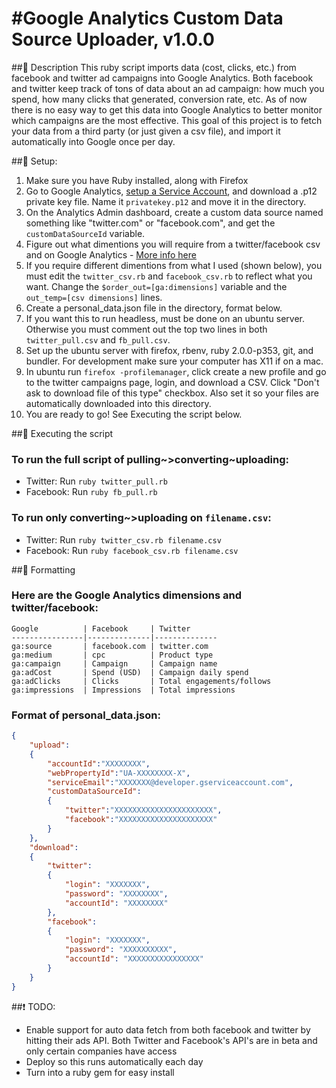#Google Analytics Custom Data Source Uploader, v1.0.0
==================================

##:newspaper: Description
This ruby script imports data (cost, clicks, etc.) from facebook and twitter ad campaigns into Google Analytics. Both facebook and twitter keep track of tons of data about an ad campaign: how much you spend, how many clicks that generated, conversion rate, etc. As of now there is no easy way to get this data into Google Analytics to better monitor which campaigns are the most effective. This goal of this project is to fetch your data from a third party (or just given a csv file), and import it automatically into Google once per day.

##:notebook: Setup:
1. Make sure you have Ruby installed, along with Firefox
2. Go to Google Analytics, [setup a Service Account](https://developers.google.com/console/help/#service_accounts), and download a .p12 private key file. Name it `privatekey.p12` and move it in the directory.
3. On the Analytics Admin dashboard, create a custom data source named something like "twitter.com" or "facebook.com", and get the `customDataSourceId` variable.
4. Figure out what dimentions you will require from a twitter/facebook csv and on Google Analytics - [More info here](https://developers.google.com/analytics/devguides/platform/cost-data-import#dims_mets)
5. If you require different dimentions from what I used (shown below), you must edit the `twitter_csv.rb` and `facebook_csv.rb` to reflect what you want. Change the `$order_out=[ga:dimensions]` variable and the `out_temp=[csv dimensions]` lines.
6. Create a personal_data.json file in the directory, format below.
7. If you want this to run headless, must be done on an ubuntu server. Otherwise you must comment out the top two lines in both `twitter_pull.csv` and `fb_pull.csv`.
8. Set up the ubuntu server with firefox, rbenv, ruby 2.0.0-p353, git, and bundler. For development make sure your computer has X11 if on a mac.
9. In ubuntu run `firefox -profilemanager`, click create a new profile and go to the twitter campaigns page, login, and download a CSV. Click "Don't ask to download file of this type" checkbox. Also set it so your files are automatically downloaded into this directory.
10. You are ready to go! See Executing the script below.


##:mega: Executing the script
### To run the full script of pulling~>converting~uploading:
* Twitter: Run `ruby twitter_pull.rb`
* Facebook: Run `ruby fb_pull.rb`
### To run only converting~>uploading on `filename.csv`:
* Twitter: Run `ruby twitter_csv.rb filename.csv`
* Facebook: Run `ruby facebook_csv.rb filename.csv`


##:blue_book: Formatting
### Here are the Google Analytics dimensions and twitter/facebook:

	Google 			| Facebook 	   | Twitter
	----------------|--------------|--------------
	ga:source 		| facebook.com | twitter.com
	ga:medium 		| cpc 		   | Product type
	ga:campaign 	| Campaign 	   | Campaign name
	ga:adCost 		| Spend (USD)  | Campaign daily spend
	ga:adClicks 	| Clicks 	   | Total engagements/follows
	ga:impressions  | Impressions  | Total impressions

### Format of personal_data.json: 
```json
{
	"upload":
	{
		"accountId":"XXXXXXXX",
		"webPropertyId":"UA-XXXXXXXX-X",
		"serviceEmail":"XXXXXXX@developer.gserviceaccount.com",
		"customDataSourceId":
		{
			"twitter":"XXXXXXXXXXXXXXXXXXXXXX",
			"facebook":"XXXXXXXXXXXXXXXXXXXXX"
		}
	},
	"download":
	{
		"twitter":
		{
			"login": "XXXXXXX",
			"password": "XXXXXXXX",
			"accountId": "XXXXXXXX"
		},
		"facebook":
		{
			"login": "XXXXXXX",
			"password": "XXXXXXXXXX",
			"accountId": "XXXXXXXXXXXXXXXX"
		}
	}
}
```

##:exclamation: TODO:

* Enable support for auto data fetch from both facebook and twitter by hitting their ads API. 
	Both Twitter and Facebook's API's are in beta and only certain companies have access
* Deploy so this runs automatically each day
* Turn into a ruby gem for easy install

